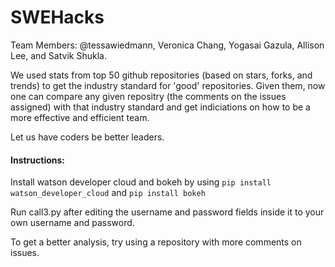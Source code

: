 # SWEHacks
Team Members: @tessawiedmann, Veronica Chang, Yogasai Gazula, Allison Lee, and Satvik Shukla.

We used stats from top 50 github repositories (based on stars, forks, and trends) to get the industry standard for 'good' repositories. Given them, now one can compare any given repositry (the comments on the issues assigned) with that industry standard and get indiciations on how to be a more effective and efficient team.

Let us have coders be better leaders.

#### Instructions:
Install watson developer cloud and bokeh by using `pip install watson_developer_cloud` and `pip install bokeh`

Run call3.py after editing the username and password fields inside it to your own username and password.

To get a better analysis, try using a repository with more comments on issues.
